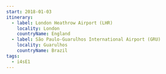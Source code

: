 ```yaml
---
start: 2018-01-03
itinerary:
  - label: London Heathrow Airport (LHR)
    locality: London
    countryName: England
  - label: São Paulo-Guarulhos International Airport (GRU)
    locality: Guarulhos
    countryName: Brazil
tags:
  - i4sE1
---
```

